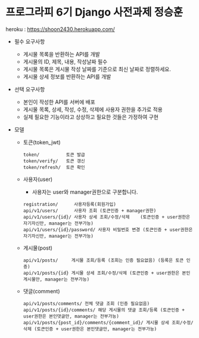 # 프로그라피 6기 Django 사전과제 정승훈


heroku : https://shoon2430.herokuapp.com/

 * 필수 요구사항
   * 게시물 목록을 반환하는 API를 개발 
   * 게시물의 ID, 제목, 내용, 작성날짜 필수
   * 게시물 목록은 게시물 작성 날짜를 기준으로 최신 날짜로 정렬하세요.
   * 게시물 상세 정보를 반환하는 API를 개발
   
 * 선택 요구사항
   * 본인이 작성한 API를 서버에 배포
   * 게시물 목록, 상세, 작성, 수정, 삭제에 사용자 권한을 추가로 적용
   * 실제 필요한 기능이라고 상상하고 필요한 것들은 가정하여 구현
   
 * 모델
    * 토큰(token_jwt)
      ```
      token/          토큰 발급
      token/verify/   토큰 갱신
      token/refresh/  토큰 확인
      ``` 
    * 사용자(user)
      * 사용자는 user와 manager권한으로 구분합니다. 
      ```
      registration/      사용자등록(회원가입)
      api/v1/users/      사용자 조회 (토큰인증 + manager권한) 
      api/v1/users/{id}/ 사용자 상세 조회/수정/삭제    (토큰인증 + user권한은 자기자신만, manager는 전부가능)
      api/v1/users/{id}/password/ 사용자 비밀번호 변경 (토큰인증 + user권한은 자기자신만, manager는 전부가능)
      ```

    * 게시물(post)
      ```
      api/v1/posts/     게시물 조회/등록 (조회는 인증 필요없음) (등록은 토큰 인증)
      api/v1/posts/{id} 게시물 상세 조회/수정/삭제 (토큰인증 + user권한은 본인게시물만, manager는 전부가능)
      ```

    * 댓글(comment)
      ```
      api/v1/posts/comments/ 전체 댓글 조회 (인증 필요없음)
      api/v1/posts/{id}/comments/ 해당 게시물의 댓글 조회/등록 (토큰인증 + user권한은 본인댓글만, manager는 전부가능)
      api/v1/posts/{post_id}/comments/{comment_id}/ 게시물 상세 조회/수정/삭제 (토큰인증 + user권한은 본인댓글만, manager는 전부가능)
      ```
      
      
